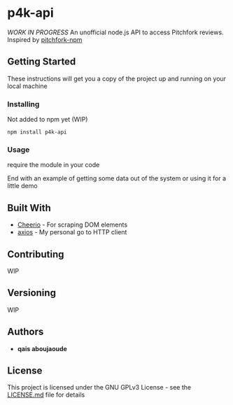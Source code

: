# p4k-api
*WORK IN PROGRESS*
An unofficial node.js API to access Pitchfork reviews. Inspired by [pitchfork-npm](https://github.com/omardelarosa/pitchfork-npm)

## Getting Started

These instructions will get you a copy of the project up and running on your local machine

### Installing

Not added to npm yet (WIP)

```
npm install p4k-api

```
### Usage 

require the module in your code

End with an example of getting some data out of the system or using it for a little demo

## Built With

* [Cheerio](https://github.com/cheeriojs/cheerio) - For scraping DOM elements
* [axios](https://github.com/axios/axios) - My personal go to HTTP client 

## Contributing

WIP

## Versioning

WIP

## Authors

* **qais aboujaoude** 


## License

This project is licensed under the GNU GPLv3 License - see the [LICENSE.md](LICENSE.md) file for details
